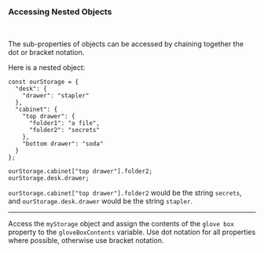 ### **Accessing Nested Objects**

<br>

The sub-properties of objects can be accessed by chaining together the dot or bracket notation.

Here is a nested object:

```
const ourStorage = {
  "desk": {
    "drawer": "stapler"
  },
  "cabinet": {
    "top drawer": {
      "folder1": "a file",
      "folder2": "secrets"
    },
    "bottom drawer": "soda"
  }
};

ourStorage.cabinet["top drawer"].folder2;
ourStorage.desk.drawer;
```

`ourStorage.cabinet["top drawer"].folder2` would be the string `secrets`, and `ourStorage.desk.drawer` would be the string `stapler`.

---

Access the `myStorage` object and assign the contents of the `glove box` property to the `gloveBoxContents` variable. Use dot notation for all properties where possible, otherwise use bracket notation.
